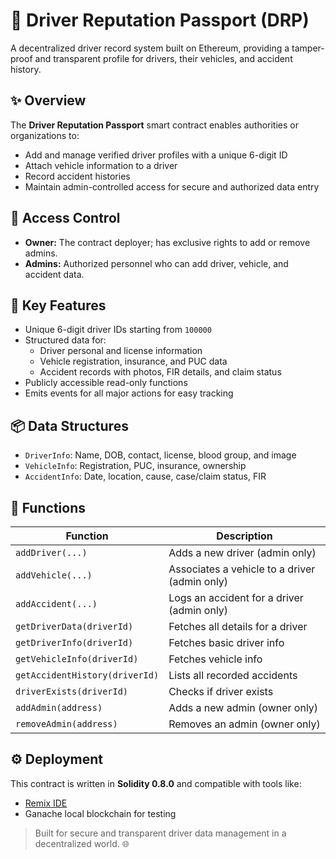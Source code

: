 # 🚗 Driver Reputation Passport (DRP)

A decentralized driver record system built on Ethereum, providing a tamper-proof and transparent profile for drivers, their vehicles, and accident history.

## ✨ Overview

The **Driver Reputation Passport** smart contract enables authorities or organizations to:

- Add and manage verified driver profiles with a unique 6-digit ID
- Attach vehicle information to a driver
- Record accident histories
- Maintain admin-controlled access for secure and authorized data entry

## 🔐 Access Control

- **Owner:** The contract deployer; has exclusive rights to add or remove admins.
- **Admins:** Authorized personnel who can add driver, vehicle, and accident data.

## 🧱 Key Features

- Unique 6-digit driver IDs starting from `100000`
- Structured data for:
  - Driver personal and license information
  - Vehicle registration, insurance, and PUC data
  - Accident records with photos, FIR details, and claim status
- Publicly accessible read-only functions
- Emits events for all major actions for easy tracking

## 📦 Data Structures

- `DriverInfo`: Name, DOB, contact, license, blood group, and image
- `VehicleInfo`: Registration, PUC, insurance, ownership
- `AccidentInfo`: Date, location, cause, case/claim status, FIR

## 📜 Functions

| Function | Description |
|---------|-------------|
| `addDriver(...)` | Adds a new driver (admin only) |
| `addVehicle(...)` | Associates a vehicle to a driver (admin only) |
| `addAccident(...)` | Logs an accident for a driver (admin only) |
| `getDriverData(driverId)` | Fetches all details for a driver |
| `getDriverInfo(driverId)` | Fetches basic driver info |
| `getVehicleInfo(driverId)` | Fetches vehicle info |
| `getAccidentHistory(driverId)` | Lists all recorded accidents |
| `driverExists(driverId)` | Checks if driver exists |
| `addAdmin(address)` | Adds a new admin (owner only) |
| `removeAdmin(address)` | Removes an admin (owner only) |

## ⚙️ Deployment

This contract is written in **Solidity 0.8.0** and compatible with tools like:

- [Remix IDE](https://remix.ethereum.org/)
- Ganache local blockchain for testing

> Built for secure and transparent driver data management in a decentralized world. 🌐
